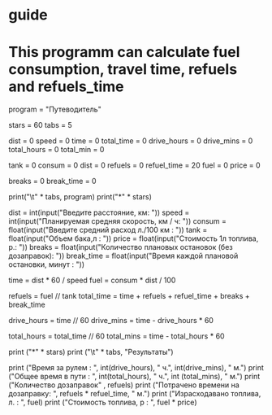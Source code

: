 # guide
# This programm can calculate fuel consumption, travel time, refuels and refuels_time

program = "Путеводитель"

stars = 60
tabs = 5

dist = 0
speed = 0
time = 0
total_time = 0
drive_hours = 0
drive_mins = 0
total_hours = 0
total_min = 0

tank = 0
consum = 0 
dist = 0
refuels = 0 
refuel_time = 20
fuel = 0 
price = 0

breaks = 0
break_time = 0

print("\t" * tabs, program)
print("*" * stars)

dist = int(input("Введите расстояние, км: "))
speed = int(input("Планируемая средняя скорость, км / ч: "))
consum = float(input("Введите средний расход л./100 км : "))
tank = float(input("Объем бака,л : "))
price = float(input("Стоимость 1л топлива, р.: "))
breaks = float(input("Количество плановых остановок (без дозаправок): "))
break_time = float(input("Время каждой плановой остановки, минут : "))

time = dist * 60 / speed
fuel = consum * dist / 100

refuels = fuel // tank
total_time = time + refuels + refuel_time + breaks + break_time

drive_hours = time // 60
drive_mins = time - drive_hours * 60

total_hours = total_time // 60
total_mins = time - total_hours * 60

print ("*" * stars)
print ("\t" * tabs, "Результаты")

print ("Время за рулем : ", int(drive_hours), " ч.", int(drive_mins), " м.")
print ("Общее время в пути : ", int(total_hours), " ч.", int (total_mins), " м.")
print ("Количество дозаправок" , refuels)
print ("Потрачено времени на дозаправку: ", refuels * refuel_time, " м.")
print ("Израсходавано топлива, л. : ", fuel)
print ("Стоимость топлива, р : ", fuel * price)
